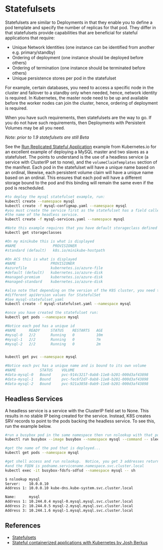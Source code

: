 # Statefulsets #

Statefulsets are similar to Deployments in that they enable you to define a pod template and specify the number of replicas for that pod.  They differ in that statefulsets provide capabilities that are beneficial for stateful applications that require:

* Unique Network Identities (one instance can be identified from another e.g. primary/standby)
* Ordering of deployment (one instance should be deployed before others)
* Ordering of termination (one instance should be terminated before others)
* Unique persistence stores per pod in the statefulset

For example, certain databases, you need to access a specific node in the cluster and failover to a standby only when needed, hence, network identity is required.  In Kubernetes, the master node need to be up and available before the worker nodes can join the cluster, hence, ordering of deployment is required.

When you have such requirements, then statefulsets are the way to go.  If you do not have such requirements, then Deployments with Persistent Volumes may be all you need.

*Note: prior to 1.9 statefulsets are still Beta*

See the [Run Replicated Stateful Application](https://kubernetes.io/docs/tasks/run-application/run-replicated-stateful-application/) example from Kubernetes.io for an excellent example of deploying a MySQL master and two slaves as a statefulset.  The points to understand is the use of a headless service (a service with ClusterIP set to none), and the `volumeClaimTemplates` section of the manifest. Each pod in the statefulset will have a unique name based on an ordinal, likewise, each persistent volume claim will have a unique name based on an ordinal.  This ensures that each pod will have a different storage bound to the pod and this binding will remain the same even if the pod is rescheduled.

```sh
#to deploy the mysql statefulset example, run:
kubectl create --namespace mysql
kubectl create -f mysql-configmap.yaml --namespace mysql
#you must create the service first as the statefulset has a field called serviceName that must match
#the name of the headless service.
kubectl create -f mysql-services.yaml --namespace mysql

#Note this example requires that you have default storageclass defined for your cluster
kubectl get storageclasses

#On my minikube this is what is displayed
#NAME                 PROVISIONER
#standard (default)   k8s.io/minikube-hostpath

#On ACS this is what is displayed
#NAME                PROVISIONER
#azurefile           kubernetes.io/azure-file
#default (default)   kubernetes.io/azure-disk
#managed-premium     kubernetes.io/azure-disk
#managed-standard    kubernetes.io/azure-disk

#also note that depending on the version of the K8S cluster, you need to specify
#different apiVersion values for StatefulSet
#See mysql-statefulset.yaml
kubectl create -f mysql-statefulset.yaml --namespace mysql

#once you have created the statefulset run:
kubectl get pods --namespace mysql

#Notice each pod has a unique id
#NAME      READY     STATUS    RESTARTS   AGE
#mysql-0   2/2       Running   0          10m
#mysql-1   2/2       Running   0          7m
#mysql-2   2/2       Running   0          2m


kubectl get pvc --namespace mysql

#Notice each pvc has a unique name and is bound to its own volume
#NAME           STATUS    VOLUME
#data-mysql-0   Bound     pvc-914c3217-0ab8-11e8-b201-000d3af43898
#data-mysql-1   Bound     pvc-fec6f2d7-0ab8-11e8-b201-000d3af43898
#data-mysql-2   Bound     pvc-921a3858-0ab9-11e8-b201-000d3af43898
```

## Headless Services ##

A headless service is a service with the ClusterIP field set to None.  This results in no stable IP being created for the service.  Instead, K8S creates SRV records to point to the pods backing the headless service. To see this, run the example below.

```sh
#run a busybox pod in the same namespace then run nslookup with that pod to see what gets returned
kubectl run busybox --image busybox --namespace mysql --command -- sleep 50000

#get the name of the pod that is deployed...
kubectl get pods --namespace mysql

#get shell access and run nslookup.  Notice, you get 3 addresses returned
#and the FQDN is podname.servicename.namespace.svc.cluster.local
kubectl exec -it busybox-fdsfs-sdfsd --namespace mysql -- sh

$ nslookup mysql
Server:    10.0.0.10
Address 1: 10.0.0.10 kube-dns.kube-system.svc.cluster.local

Name:      mysql
Address 1: 10.244.0.4 mysql-0.mysql.mysql.svc.cluster.local
Address 2: 10.244.0.5 mysql-2.mysql.mysql.svc.cluster.local
Address 3: 10.244.1.6 mysql-1.mysql.mysql.svc.cluster.local

```

## References ##

- [Statefulsets](https://kubernetes.io/docs/concepts/workloads/controllers/statefulset/)
- [Stateful containerized applications with Kubernetes by Josh Berkus](https://opensource.com/article/17/2/stateful-applications)